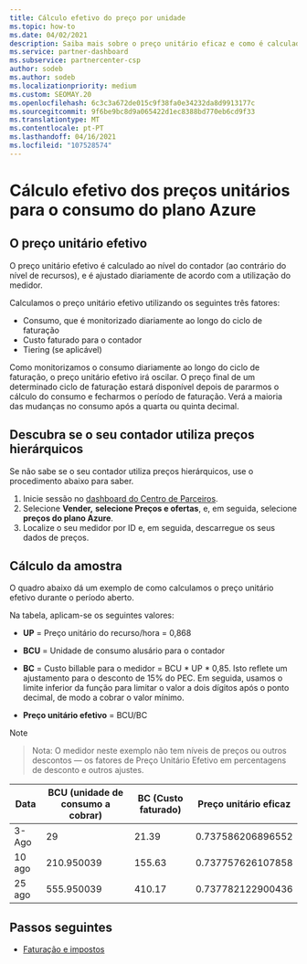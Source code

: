 ```yaml
---
title: Cálculo efetivo do preço por unidade
ms.topic: how-to
ms.date: 04/02/2021
description: Saiba mais sobre o preço unitário eficaz e como é calculado. Este artigo também inclui um cálculo de amostra.
ms.service: partner-dashboard
ms.subservice: partnercenter-csp
author: sodeb
ms.author: sodeb
ms.localizationpriority: medium
ms.custom: SEOMAY.20
ms.openlocfilehash: 6c3c3a672de015c9f38fa0e34232da8d9913177c
ms.sourcegitcommit: 9f6be9bc8d9a065422d1ec8388bd770eb6cd9f33
ms.translationtype: MT
ms.contentlocale: pt-PT
ms.lasthandoff: 04/16/2021
ms.locfileid: "107528574"
---
```

# <a name="effective-unit-price-calculation-for-azure-plan-consumption"></a>Cálculo efetivo dos preços unitários para o consumo do plano Azure

## <a name="the-effective-unit-price"></a>O preço unitário efetivo

O preço unitário efetivo é calculado ao nível do contador (ao contrário do nível de recursos), e é ajustado diariamente de acordo com a utilização do medidor.

Calculamos o preço unitário efetivo utilizando os seguintes três fatores:

- Consumo, que é monitorizado diariamente ao longo do ciclo de faturação
- Custo faturado para o contador
- Tiering (se aplicável)

Como monitorizamos o consumo diariamente ao longo do ciclo de faturação, o preço unitário efetivo irá oscilar. O preço final de um determinado ciclo de faturação estará disponível depois de pararmos o cálculo do consumo e fecharmos o período de faturação. Verá a maioria das mudanças no consumo após a quarta ou quinta decimal.

## <a name="find-out-whether-your-meter-uses-tiered-pricing"></a>Descubra se o seu contador utiliza preços hierárquicos

Se não sabe se o seu contador utiliza preços hierárquicos, use o procedimento abaixo para saber. 

1. Inicie sessão no [dashboard do Centro de Parceiros](https://partner.microsoft.com/dashboard/).
2. Selecione **Vender,** **selecione Preços e ofertas**, e, em seguida, selecione **preços do plano Azure**.
3. Localize o seu medidor por ID e, em seguida, descarregue os seus dados de preços. 

## <a name="sample-calculation"></a>Cálculo da amostra

O quadro abaixo dá um exemplo de como calculamos o preço unitário efetivo durante o período aberto.

Na tabela, aplicam-se os seguintes valores: 

- **UP** = Preço unitário do recurso/hora = 0,868

- **BCU** = Unidade de consumo alusário para o contador

- **BC** = Custo billable para o medidor = BCU * UP * 0,85. Isto reflete um ajustamento para o desconto de 15% do PEC. Em seguida, usamos o limite inferior da função para limitar o valor a dois dígitos após o ponto decimal, de modo a cobrar o valor mínimo. 

- **Preço unitário efetivo** = BCU/BC

>[!NOTE]

>Nota: O medidor neste exemplo não tem níveis de preços ou outros descontos — os fatores de Preço Unitário Efetivo em percentagens de desconto e outros ajustes.


| Data | BCU (unidade de consumo a cobrar) | BC (Custo faturado) | Preço unitário eficaz |
| ------ | ----------- | ----------- | ----------- |  
| 3-Ago | 29 | 21.39 | 0.737586206896552 |
| 10 ago | 210.950039 | 155.63 | 0.737757626107858 |
| 25 ago | 555.950039 | 410.17 | 0.737782122900436 |

## <a name="next-steps"></a>Passos seguintes

- [Faturação e impostos](billing.md)
